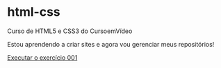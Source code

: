# html-css
 Curso de HTML5 e CSS3 do CursoemVídeo

 Estou aprendendo a criar sites e agora vou gerenciar meus repositórios!

<a href="https://saralvs.github.io/html-css/exercicios/ex001/index.html">Executar o exercício 001</a>
